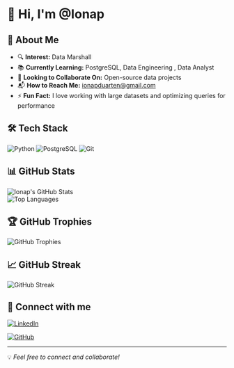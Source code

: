 # 👋 Hi, I'm @Ionap  

## 🚀 About Me  
- 🔍 **Interest:** Data Marshall  
- 📚 **Currently Learning:** PostgreSQL, Data Engineering , Data Analyst
- 💼 **Looking to Collaborate On:** Open-source data projects  
- 📬 **How to Reach Me:** [ionapduarten@gmail.com](mailto:ionapduarten@gmail.com)  
- ⚡ **Fun Fact:** I love working with large datasets and optimizing queries for performance  

## 🛠 Tech Stack  
![Python](https://img.shields.io/badge/Python-3776AB?style=for-the-badge&logo=python&logoColor=white)
![PostgreSQL](https://img.shields.io/badge/PostgreSQL-316192?style=for-the-badge&logo=postgresql&logoColor=white)
![Git](https://img.shields.io/badge/Git-F05032?style=for-the-badge&logo=git&logoColor=white)

## 📊 GitHub Stats  
![Ionap's GitHub Stats](https://github-readme-stats.vercel.app/api?username=Ionap&show_icons=true&theme=radical)  
![Top Languages](https://github-readme-stats.vercel.app/api/top-langs/?username=Ionap&layout=compact&theme=radical)  

## 🏆 GitHub Trophies  
![GitHub Trophies](https://github-profile-trophy.vercel.app/?username=Ionap&theme=radical&no-frame=true&margin-w=10)

## 📈 GitHub Streak  
![GitHub Streak](https://github-readme-streak-stats.herokuapp.com/?user=Ionap&theme=radical)

 
## 🔗 Connect with me  
[![LinkedIn](https://img.shields.io/badge/LinkedIn-0077B5?style=for-the-badge&logo=linkedin&logoColor=white)](https://www.linkedin.com/in/ionapduarten)  
 
[![GitHub](https://img.shields.io/badge/GitHub-181717?style=for-the-badge&logo=github&logoColor=white)](https://github.com/Ionap/Ionap)  

---

💡 *Feel free to connect and collaborate!*  
